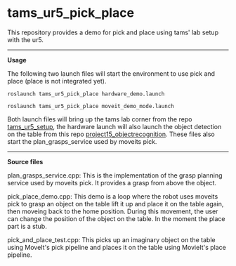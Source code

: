 tams_ur5_pick_place
======

This repository provides a demo for pick and place using tams' lab setup with the ur5.

---

__Usage__

The following two launch files will start the environment to use pick and place (place is not integrated yet).

```roslaunch tams_ur5_pick_place hardware_demo.launch```

```roslaunch tams_ur5_pick_place moveit_demo_mode.launch```

Both launch files will bring up the tams lab corner from the repo [tams_ur5_setup](https://github.com/TAMS-Group/tams_ur5_setup),
the hardware launch will also launch the object detection on the table from this repo [project15_objectrecognition](https://github.com/TAMS-Group/project15_objectrecognition).
These files also start the plan_grasps_service used by moveits pick.

---

__Source files__

plan_grasps_service.cpp:
This is the implementation of the grasp planning service used by moveits pick. It provides a grasp from above the object.

pick_place_demo.cpp:
This demo is a loop where the robot uses moveits pick to grasp an object on the table lift it up and
place it on the table again, then moveing back to the home position. During this movement, the user can change
the position of the object on the table.
In the moment the place part is a stub.

pick_and_place_test.cpp:
This picks up an imaginary object on the table using MoveIt's pick pipeline and places it on the table using MovieIt's place pipeline.
